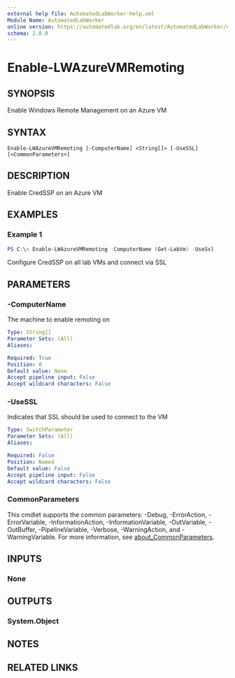 ```yaml
---
external help file: AutomatedLabWorker-help.xml
Module Name: AutomatedLabWorker
online version: https://automatedlab.org/en/latest/AutomatedLabWorker/en-us/Enable-LWAzureVMRemoting
schema: 2.0.0
---
```


# Enable-LWAzureVMRemoting

## SYNOPSIS
Enable Windows Remote Management on an Azure VM

## SYNTAX

```
Enable-LWAzureVMRemoting [-ComputerName] <String[]> [-UseSSL] [<CommonParameters>]
```

## DESCRIPTION
Enable CredSSP on an Azure VM

## EXAMPLES

### Example 1
```powershell
PS C:\> Enable-LWAzureVMRemoting -ComputerName (Get-LabVm) -UseSsl
```

Configure CredSSP on all lab VMs and connect via SSL

## PARAMETERS

### -ComputerName
The machine to enable remoting on

```yaml
Type: String[]
Parameter Sets: (All)
Aliases:

Required: True
Position: 0
Default value: None
Accept pipeline input: False
Accept wildcard characters: False
```

### -UseSSL
Indicates that SSL should be used to connect to the VM

```yaml
Type: SwitchParameter
Parameter Sets: (All)
Aliases:

Required: False
Position: Named
Default value: False
Accept pipeline input: False
Accept wildcard characters: False
```

### CommonParameters
This cmdlet supports the common parameters: -Debug, -ErrorAction, -ErrorVariable, -InformationAction, -InformationVariable, -OutVariable, -OutBuffer, -PipelineVariable, -Verbose, -WarningAction, and -WarningVariable. For more information, see [about_CommonParameters](http://go.microsoft.com/fwlink/?LinkID=113216).

## INPUTS

### None
## OUTPUTS

### System.Object
## NOTES

## RELATED LINKS

